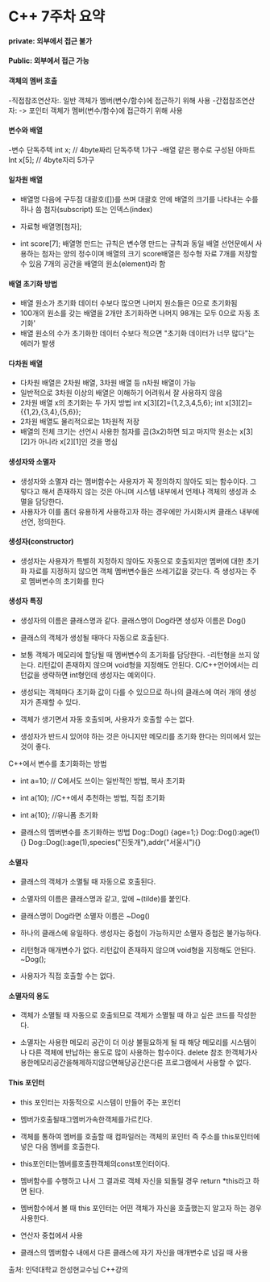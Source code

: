 # C++ 7주차 요약



####  private: 외부에서 접근 불가

#### Public: 외부에서 접근 가능



#### 객체의 멤버 호출

-직접참조연산자:.
일반 객체가 멤버(변수/함수)에 접근하기 위해 사용
-간접참조연산자: ->
포인터 객체가 멤버(변수/함수)에 접근하기 위해 사용

#### 변수와 배열

-변수
단독주텍
int x; // 4byte짜리 단독주택 1가구
-배열
같은 평수로 구성된 아파트
Int x[5]; // 4byte자리 5가구

#### 일차원 배열

- 배열명 다음에 구두점 대괄호([])를 쓰며 대괄호 안에 배열의 크기를 나타내는 수를 하나 씀
  첨자(subscript) 또는 인덱스(index)

- 자료형 배열명[첨자];
- int score[7];
 배열명 만드는 규칙은 변수명 만드는 규칙과 동일
  배열 선언문에서 사용하는 첨자는 양의 정수이며 배열의 크기
  score배열은 정수형 자료 7개를 저장할 수 있음
  7개의 공간을 배열의 원소(element)라 함

#### 배열 초기화 방법

- 배열 원소가 초기화 데이터 수보다 많으면 나머지 원소들은 0으로 초기화됨
- 100개의 원소를 갖는 배열을 2개만 초기화하면 나머지 98개는 모두 0으로 자동 초기화'
- 배열 원소의 수가 초기화한 데이터 수보다 적으면 "초기화 데이터가 너무 많다"는 에러가 발생

#### 다차원 배열

- 다차원 배열은 2차원 배열, 3차원 배열 등 n차원 배열이 가능
- 일반적으로 3차원 이상의 배열은 이해하기 어려워서 잘 사용하지 않음
- 2차원 배열 x의 초기화는 두 가지 방법
  int x[3][2]={1,2,3,4,5,6};
  int x[3][2]={{1,2},{3,4},{5,6}};
- 2차원 배열도 물리적으로는 1차원적 저장
- 배열의 전체 크기는 선언시 사용한 첨자를 곱(3x2)하면 되고 마지막 원소는 x[3][2]가 아니라 x[2][1]인 것을 명심

#### 생성자와 소멸자

- 생성자와 소멸자 라는 멤버함수는 사용자가 꼭 정의하지 않아도 되는 함수이다.
  그렇다고 해서 존재하지 않는 것은 아니며 시스템 내부에서 언제나 객체의 생성과 소멸을 담당한다.
- 사용자가 이를 좀더 유용하게 사용하고자 하는 경우에만 가시화시켜 클래스 내부에 선언, 정의한다.

#### 생성자(constructor)

- 생성자는 사용자가 특별히 지정하지 않아도 자동으로 호출되지만 멤버에 대한 초기화 자료를 지정하지 않으면 객체 멤버변수들은 쓰레기값을 갖는다.
  즉 생성자는 주로 멤버변수의 초기화를 한다

#### 생성자 특징

- 생성자의 이름은 클래스명과 같다.
   클래스명이 Dog라면 생성자 이름은 Dog()

- 클래스의 객체가 생성될 때마다 자동으로 호출된다.
- 보통 객체가 메모리에 할당될 때 멤버변수의 초기화를 담당한다.
-리턴형을 쓰지 않는다.
 리턴값이 존재하지 않으며 void형을 지정해도 안된다.
 C/C++언어에서는 리턴값을 생략하면 int형인데 생성자는 예외이다.
- 생성되는 객체마다 초기화 값이 다를 수 있으므로 하나의 클래스에 여러 개의 생성자가 존재할 수 있다.
- 객체가 생기면서 자동 호출되며, 사용자가 호출할 수는 없다.
- 생성자가 반드시 있어야 하는 것은 아니지만 메모리를 초기화 한다는 의미에서 있는 것이 좋다.

C++에서 변수를 초기화하는 방법

- int a=10; // C에서도 쓰이는 일반적인 방법, 복사 초기화 

- int a(10); //C++에서 추천하는 방법, 직접 초기화
- int a{10}; //유니폼 초기화
- 클래스의 멤버변수를 초기화하는 방법
 Dog::Dog() {age=1;}
  Dog::Dog():age(1){}
  Dog::Dog():age(1),species("진돗개"),addr("서울시"){}

#### 소멸자

- 클래스의 객체가 소멸될 때 자동으로 호출된다.

- 소멸자의 이름은 클래스명과 같고, 앞에 ~(tilde)를 붙인다.
- 클래스명이 Dog라면 소멸자 이름은 ~Dog()
- 하나의 클래스에 유일하다.
 생성자는 중첩이 가능하지만 소멸자 중첩은 불가능하다.
- 리턴형과 매개변수가 없다.
 리턴값이 존재하지 않으며 void형을 지정해도 안된다.  ~Dog();
- 사용자가 직접 호출할 수는 없다.

#### 소멸자의 용도

- 객체가 소멸될 때 자동으로 호출되므로 객체가 소멸될 때 하고 싶은 코드를 작성한다.

- 소멸자는 사용한 메모리 공간이 더 이상 불필요하게 될 때 해당 메모리를 시스템이나 다른 객체에 반납하는 용도로 많이 사용하는 함수이다.
 delete 참조
  한객체가사용한메모리공간을해제하지않으면해당공간은다른 프로그램에서 사용할 수 없다.

#### This 포인터

- this 포인터는 자동적으로 시스템이 만들어 주는 포인터

- 멤버가호출될때그멤버가속한객체를가르킨다.
- 객체를 통하여 멤버를 호출할 때 컴파일러는 객체의 포인터 즉 주소를 this포인터에 넣은
다음 멤버를 호출한다.
- this포인터는멤버를호출한객체의const포인터이다.
- 멤버함수를 수행하고 나서 그 결과로 객체 자신을 되돌릴 경우 return *this라고 하면
된다.
- 멤버함수에서 볼 때 this 포인터는 어떤 객체가 자신을 호출했는지 알고자 하는 경우
사용한다.
- 연산자 중첩에서 사용
- 클래스의 멤버함수 내에서 다른 클래스에 자기 자신을 매개변수로 넘길 때 사용







출처: 인덕대학교 한성현교수님 C++강의